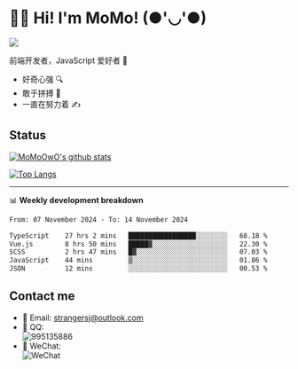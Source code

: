 # 👨‍🎓 Hi! I'm MoMo! (●'◡'●)

[![](https://img.shields.io/badge/-@MoMoOwO-%23181717?style=flat-square&logo=github)](https://github.com/MoMoOwO)

前端开发者，JavaScript 爱好者 💖
- 好奇心强 🔍
- 敢于拼搏 💪
- 一直在努力着 ✍

## Status

[![MoMoOwO's github stats](https://github-readme-stats.vercel.app/api?username=MoMoOwO&show_icons=true&theme=tokyonight)](https://github.com/MoMoOwO)

[![Top Langs](https://github-readme-stats.vercel.app/api/top-langs/?username=MoMoOwO&layout=compact&theme=tokyonight)](https://github.com/MoMoOwO)

---

📊 **Weekly development breakdown**

<!--START_SECTION:waka-->

```txt
From: 07 November 2024 - To: 14 November 2024

TypeScript    27 hrs 2 mins   █████████████████░░░░░░░░   68.18 %
Vue.js        8 hrs 50 mins   █████▓░░░░░░░░░░░░░░░░░░░   22.30 %
SCSS          2 hrs 47 mins   █▓░░░░░░░░░░░░░░░░░░░░░░░   07.03 %
JavaScript    44 mins         ▒░░░░░░░░░░░░░░░░░░░░░░░░   01.86 %
JSON          12 mins         ░░░░░░░░░░░░░░░░░░░░░░░░░   00.53 %
```

<!--END_SECTION:waka-->

## Contact me

- 📧 Email: strangersj@outlook.com
- 🐧 QQ:  
  ![995135886](https://i.loli.net/2020/11/27/Yx6eDSQi34Va5IA.jpg)
- 💭 WeChat:  
  ![WeChat](https://i.loli.net/2020/11/27/wWX6uVoIQqig5KP.jpg)
  
